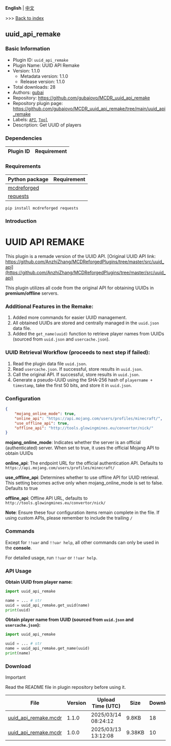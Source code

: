 **English** | [中文](readme-zh_cn.md)

\>\>\> [Back to index](/readme.md)

## uuid_api_remake

### Basic Information

- Plugin ID: `uuid_api_remake`
- Plugin Name: UUID API Remake
- Version: 1.1.0
  - Metadata version: 1.1.0
  - Release version: 1.1.0
- Total downloads: 28
- Authors: [gubai](https://github.com/gubaiovo)
- Repository: https://github.com/gubaiovo/MCDR_uuid_api_remake
- Repository plugin page: https://github.com/gubaiovo/MCDR_uuid_api_remake/tree/main/uuid_api_remake
- Labels: [`API`](/labels/api/readme.md), [`Tool`](/labels/tool/readme.md)
- Description: Get UUID of players

### Dependencies

| Plugin ID | Requirement |
| --- | --- |

### Requirements

| Python package | Requirement |
| --- | --- |
| [mcdreforged](https://pypi.org/project/mcdreforged) |  |
| [requests](https://pypi.org/project/requests) |  |

```
pip install mcdreforged requests
```

### Introduction

# UUID API REMAKE
This plugin is a remade version of the UUID API. [Original UUID API link: https://github.com/AnzhiZhang/MCDReforgedPlugins/tree/master/src/uuid_api](https://github.com/AnzhiZhang/MCDReforgedPlugins/tree/master/src/uuid_api)

This plugin utilizes all code from the original API for obtaining UUIDs in **premium/offline** servers.

### Additional Features in the Remake:

1. Added more commands for easier UUID management.
2. All obtained UUIDs are stored and centrally managed in the `uuid.json` data file.
3. Added the `get_name(uuid)` function to retrieve player names from UUIDs (sourced from `uuid.json` and `usercache.json`).

### UUID Retrieval Workflow (proceeds to next step if failed):

1. Read the plugin data file `uuid.json`.
2. Read `usercache.json`. If successful, store results in `uuid.json`.
3. Call the original API. If successful, store results in `uuid.json`.
4. Generate a pseudo-UUID using the SHA-256 hash of `playername + timestamp`, take the first 50 bits, and store it in `uuid.json`.

### Configuration

```json
{
    "mojang_online_mode": true,
    "online_api": "https://api.mojang.com/users/profiles/minecraft/",
    "use_offline_api": true,
    "offline_api": "http://tools.glowingmines.eu/convertor/nick/"
}
```
**mojang_online_mode**: Indicates whether the server is an official (authenticated) server. When set to true, it uses the official Mojang API to obtain UUIDs

**online_api**: The endpoint URL for the official authentication API. Defaults to `https://api.mojang.com/users/profiles/minecraft/`

**use_offline_api**: Determines whether to use offline API for UUID retrieval. This setting becomes active only when mojang_online_mode is set to false. Defaults to true

**offline_api**: Offline API URL, defaults to `http://tools.glowingmines.eu/convertor/nick/`

**Note**: Ensure these four configuration items remain complete in the file. If using custom APIs, please remember to include the trailing `/`

### Commands

Except for `!!uar` and `!!uar help`, all other commands can only be used in the **console**.

For detailed usage, run `!!uar` or `!!uar help`.

### API Usage

**Obtain UUID from player name:**

```python
import uuid_api_remake

name = ... # str
uuid = uuid_api_remake.get_uuid(name)
print(uuid)
```

**Obtain player name from UUID (sourced from `uuid.json` and `usercache.json`):**

```python
import uuid_api_remake

uuid = ... # str
name = uuid_api_remake.get_name(uuid)
print(name)
```

### Download

> [!IMPORTANT]
> Read the README file in plugin repository before using it.

| File | Version | Upload Time (UTC) | Size | Downloads | Operations |
| --- | --- | --- | --- | --- | --- |
| [uuid_api_remake.mcdr](https://github.com/gubaiovo/MCDR_uuid_api_remake/releases/tag/v1.1.0) | 1.1.0 | 2025/03/14 08:24:12 | 9.8KB | 18 | [Download](https://github.com/gubaiovo/MCDR_uuid_api_remake/releases/download/v1.1.0/uuid_api_remake.mcdr) |
| [uuid_api_remake.mcdr](https://github.com/gubaiovo/MCDR_uuid_api_remake/releases/tag/v1.0.0) | 1.0.0 | 2025/03/13 13:12:08 | 9.38KB | 10 | [Download](https://github.com/gubaiovo/MCDR_uuid_api_remake/releases/download/v1.0.0/uuid_api_remake.mcdr) |

